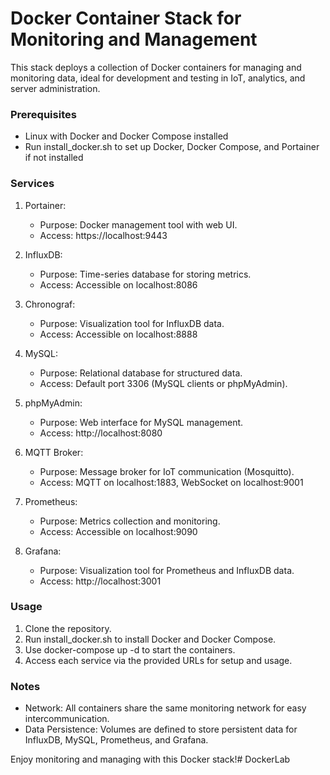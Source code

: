 # Docker Container Stack for Monitoring and Management

This stack deploys a collection of Docker containers for managing and monitoring data, ideal for development and testing in IoT, analytics, and server administration.

### Prerequisites

- Linux with Docker and Docker Compose installed
- Run install_docker.sh to set up Docker, Docker Compose, and Portainer if not installed

### Services

1. Portainer: 
   - Purpose: Docker management tool with web UI.
   - Access: https://localhost:9443
   
2. InfluxDB:
   - Purpose: Time-series database for storing metrics.
   - Access: Accessible on localhost:8086
   
3. Chronograf:
   - Purpose: Visualization tool for InfluxDB data.
   - Access: Accessible on localhost:8888
   
4. MySQL:
   - Purpose: Relational database for structured data.
   - Access: Default port 3306 (MySQL clients or phpMyAdmin).
   
5. phpMyAdmin:
   - Purpose: Web interface for MySQL management.
   - Access: http://localhost:8080
   
6. MQTT Broker:
   - Purpose: Message broker for IoT communication (Mosquitto).
   - Access: MQTT on localhost:1883, WebSocket on localhost:9001
   
7. Prometheus:
   - Purpose: Metrics collection and monitoring.
   - Access: Accessible on localhost:9090
   
8. Grafana:
   - Purpose: Visualization tool for Prometheus and InfluxDB data.
   - Access: http://localhost:3001


### Usage

1. Clone the repository.
2. Run install_docker.sh to install Docker and Docker Compose.
3. Use docker-compose up -d to start the containers.
4. Access each service via the provided URLs for setup and usage.

### Notes

- Network: All containers share the same monitoring network for easy intercommunication.
- Data Persistence: Volumes are defined to store persistent data for InfluxDB, MySQL, Prometheus, and Grafana.

Enjoy monitoring and managing with this Docker stack!#   D o c k e r L a b  
 